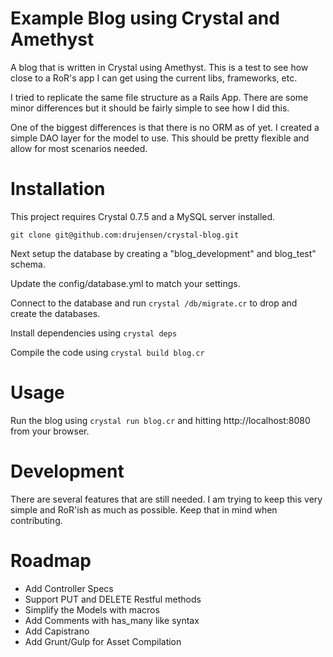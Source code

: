 # Example Blog using Crystal and Amethyst

A blog that is written in Crystal using Amethyst.  This is a test to see how
close to a RoR's app I can get using the current libs, frameworks, etc.

I tried to replicate the same file structure as a Rails App.  There are some
minor differences but it should be fairly simple to see how I did this.

One of the biggest differences is that there is no ORM as of yet. I created a
simple DAO layer for the model to use.  This should be pretty flexible and
allow for most scenarios needed.

# Installation

This project requires Crystal 0.7.5 and a MySQL server installed.

```
git clone git@github.com:drujensen/crystal-blog.git
```

Next setup the database by creating a "blog_development" and blog_test" schema. 

Update the config/database.yml to match your settings. 

Connect to the database and run `crystal /db/migrate.cr` to drop and create the databases. 

Install dependencies using `crystal deps`

Compile the code using `crystal build blog.cr`

# Usage

Run the blog using `crystal run blog.cr` and hitting http://localhost:8080
from your browser.

# Development

There are several features that are still needed.  I am trying to keep this very
simple and RoR'ish as much as possible.  Keep that in mind when contributing.

# Roadmap

- Add Controller Specs
- Support PUT and DELETE Restful methods
- Simplify the Models with macros
- Add Comments with has_many like syntax
- Add Capistrano
- Add Grunt/Gulp for Asset Compilation



